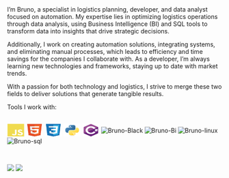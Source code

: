 ## 
I’m Bruno, a specialist in logistics planning, developer, and data analyst focused on automation. My expertise lies in optimizing logistics operations through data analysis, using Business Intelligence (BI) and SQL tools to transform data into insights that drive strategic decisions.

Additionally, I work on creating automation solutions, integrating systems, and eliminating manual processes, which leads to efficiency and time savings for the companies I collaborate with. As a developer, I’m always learning new technologies and frameworks, staying up to date with market trends.

With a passion for both technology and logistics, I strive to merge these two fields to deliver solutions that generate tangible results.

Tools I work with:

<div style="display: inline_block"><br>
  <img align="center" alt="Rafa-Js" height="30" width="40" src="https://raw.githubusercontent.com/devicons/devicon/master/icons/javascript/javascript-plain.svg">
  <img align="center" alt="Rafa-HTML" height="30" width="40" src="https://raw.githubusercontent.com/devicons/devicon/master/icons/html5/html5-original.svg">
  <img align="center" alt="Rafa-CSS" height="30" width="40" src="https://raw.githubusercontent.com/devicons/devicon/master/icons/css3/css3-original.svg">
  <img align="center" alt="Rafa-Python" height="30" width="40" src="https://raw.githubusercontent.com/devicons/devicon/master/icons/python/python-original.svg">
  <img align="center" alt="Rafa-Csharp" height="30" width="40" src="https://raw.githubusercontent.com/devicons/devicon/master/icons/csharp/csharp-original.svg">
  <img align="center" alt='Bruno-Black' height="30" width="40" src="https://avatars.githubusercontent.com/u/6171113?s=200&v=4">
  <img align="center" alt='Bruno-Bi' height="30" width="40" src="https://images.datacamp.com/image/upload/v1714478776/re388xshtgihucfiiavf.png">
  <img align="center" alt='Bruno-linux' height="30" width="40" src="https://upload.wikimedia.org/wikipedia/commons/thumb/3/35/Tux.svg/1200px-Tux.svg.png">
  <img align="center" alt='Bruno-sql' height="30" width="40" src="https://www.kreaweb.be/wp-content/uploads/2023/03/mysql.webp">
</div>
  
  
  <div style="display: inline_block"><br>
  
 
</div>
  
  ##
 
<div> 
 

  <img height="150em" src="https://github-readme-stats.vercel.app/api?username=brunocamargo-prog&show_icons=true&theme=dark#gh-dark-mode-only"/>
  <img height="150em" src="https://github-readme-stats.vercel.app/api/top-langs/?username=brunocamargo-prog&layout=compact&theme=dark#gh-dark-mode-only"/>
  
</div>

